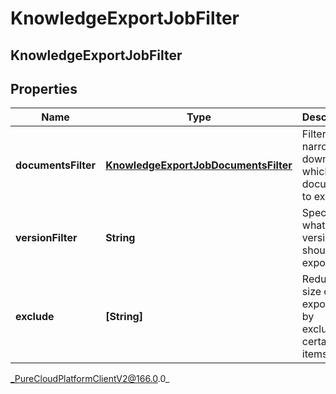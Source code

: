 # KnowledgeExportJobFilter

## KnowledgeExportJobFilter

## Properties

|Name | Type | Description | Notes|
|------------ | ------------- | ------------- | -------------|
| **documentsFilter** | [**KnowledgeExportJobDocumentsFilter**](KnowledgeExportJobDocumentsFilter) | Filters for narrowing down which documents to export. | [optional] |
| **versionFilter** | **String** | Specifies what version should be exported. | |
| **exclude** | **[String]** | Reduce the size of the export file by excluding certain items. | [optional] |



_PureCloudPlatformClientV2@166.0.0_
